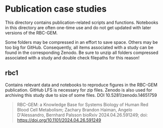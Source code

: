 # Publication case studies

This directory contains publication-related scripts and functions. Notebooks in this directory are often one-time use and do not get updated with later versions of the RBC-GEM.

Some folders may be compressed in an effort to save space. Others may be too big for GitHub. Consequently, all items associated with a study can be found in the corresponding Zenodo. 
Be sure to unzip all folders compressed associated with a study and double check filepaths for this reason!

## rbc1
Contains relevant data and notebooks to reproduce figures in the RBC-GEM publication. GitHub LFS is necessary for zip files. Zenodo is also used for archiving this study due to size of some files.
DOI 10.5281/zenodo.14651759

> RBC-GEM: a Knowledge Base for Systems Biology of Human Red Blood Cell Metabolism;
> Zachary Brandon Haiman, Angelo D'Alessandro, Bernhard Palsson
> bioRxiv 2024.04.26.591249; doi: https://doi.org/10.1101/2024.04.26.591249

